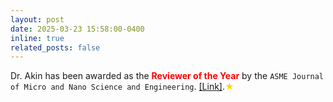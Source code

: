 ```yaml
---
layout: post
date: 2025-03-23 15:58:00-0400
inline: true
related_posts: false
---
```


                 
Dr. Akin has been awarded as the <span style="color:red; font-weight:bold;">Reviewer of the Year</span> by the `ASME Journal of Micro and Nano Science and Engineering`. [[Link]](https://doi.org/10.1115/1.4068004).<span style="color:gold;">&#9733;</span> 
